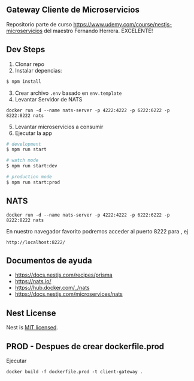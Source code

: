 
## Gateway Cliente de Microservicios


Repositorio parte de curso https://www.udemy.com/course/nestjs-microservicios
del maestro Fernando Herrera.
EXCELENTE!

## Dev Steps 

1. Clonar repo
2. Instalar depencias:
```bash
$ npm install
```
3. Crear archivo `.env` basado en `env.template`
4. Levantar Servidor de NATS
```
docker run -d --name nats-server -p 4222:4222 -p 6222:6222 -p 8222:8222 nats
```
5. Levantar microservicios a consumir
6. Ejecutar la app 
```bash
# development
$ npm run start

# watch mode
$ npm run start:dev

# production mode
$ npm run start:prod
```

## NATS
```
docker run -d --name nats-server -p 4222:4222 -p 6222:6222 -p 8222:8222 nats
```

En nuestro navegador favorito podremos acceder al puerto 8222 para , ej
```
http://localhost:8222/ 
```

## Documentos de ayuda

- https://docs.nestjs.com/recipes/prisma
- https://nats.io/
- https://hub.docker.com/_/nats
- https://docs.nestjs.com/microservices/nats


## Nest License

Nest is [MIT licensed](LICENSE).

## PROD - Despues de crear dockerfile.prod

Ejecutar
```
docker build -f dockerfile.prod -t client-gateway .
```